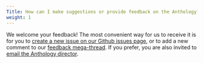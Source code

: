 ```yaml
---
Title: How can I make suggestions or provide feedback on the Anthology?
weight: 1
---
```


We welcome your feedback!
The most convenient way for us to receive it is for you to [create a new issue on our Github issues page](https://github.com/acl-org/acl-anthology/issues/), or to add a new comment to our [feedback mega-thread](https://github.com/acl-org/acl-anthology/issues/170).
If you prefer, you are also invited to [email the Anthology director](mailto:anthology@aclweb.org).
